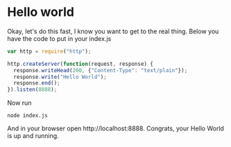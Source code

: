 # Hello world
Okay, let's do this fast, I know you want to get to the real thing. Below you have the code to put in your index.js
```javascript
var http = require("http");

http.createServer(function(request, response) {
  response.writeHead(200, {"Content-Type": "text/plain"});
  response.write("Hello World");
  response.end();
}).listen(8888);
```
Now run
```
node index.js
```
And in your browser open http://localhost:8888. Congrats, your Hello World is up and running.
